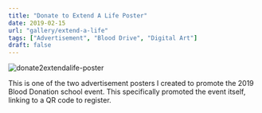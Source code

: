 ```yaml
---
title: "Donate to Extend A Life Poster"
date: 2019-02-15
url: "gallery/extend-a-life"
tags: ["Advertisement", "Blood Drive", "Digital Art"]
draft: false
---
```


![donate2extendalife-poster](/images/post/2019/donate2extendalife-poster.png)

This is one of the two advertisement posters I created to promote the 2019 Blood Donation school event. This specifically promoted the event itself, linking to a QR code to register.
